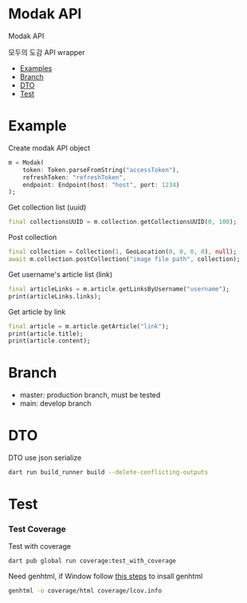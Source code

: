 # Modak API

Modak API

모두의 도감 API wrapper

- [Examples](#example)
- [Branch](#branch)
- [DTO](#dto)
- [Test](#test)

# Example

Create modak API object

```dart
m = Modak(
    token: Token.parseFromString("accessToken"),
    refreshToken: "refreshToken",
    endpoint: Endpoint(host: "host", port: 1234)
);
```

Get collection list (uuid)

```dart
final collectionsUUID = m.collection.getCollectionsUUID(0, 100);
```

Post collection

```dart
final collection = Collection(1, GeoLocation(0, 0, 0, 0), null);
await m.collection.postCollection("image file path", collection);
```

Get username's article list (link)

```dart
final articleLinks = m.article.getLinksByUsername("username");
print(articleLinks.links);
```

Get article by link

```dart
final article = m.article.getArticle("link");
print(article.title);
print(article.content);
```

# Branch

- master: production branch, must be tested
- main: develop branch

# DTO

DTO use json serialize

```bash
dart run build_runner build --delete-conflicting-outputs
```

# Test

### Test Coverage

Test with coverage

```bash
dart pub global run coverage:test_with_coverage
```

Need genhtml, if Window follow [this steps](https://fredgrott.medium.com/lcov-on-windows-7c58dda07080) to insall genhtml

```bash
genhtml -o coverage/html coverage/lcov.info
```
